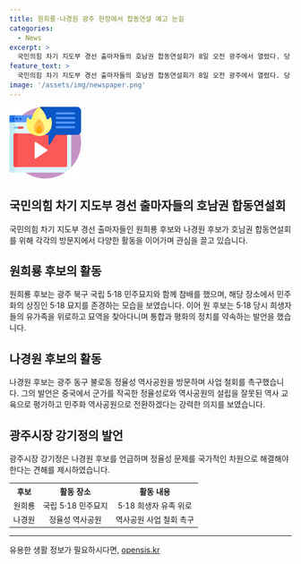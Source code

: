 ```yaml
---
title: 원희룡·나경원 광주 현장에서 합동연설 예고 눈길
categories:
  - News
excerpt: >
  국민의힘 차기 지도부 경선 출마자들의 호남권 합동연설회가 8일 오전 광주에서 열렸다. 당 대표 후보자들은 각자의 개인 일정을 소화하며 시선을 끌었다. 원희룡 후보는 5·18 민주묘지를 참배하며 민주화의 상징인에 경의를 표했고, 나경원 후보는 이념 논쟁적 장소인 정율성 역사공원을 방문해 사업 철회를 촉구했다. 이들의 행보에 대한 지지와 비판이 있었으며, 강기정 광주시장은 나 후보의 이념 갈등에 대해 안타까움을 표현했다.
feature_text: >
  국민의힘 차기 지도부 경선 출마자들의 호남권 합동연설회가 8일 오전 광주에서 열렸다. 당 대표 후보자들은 각자의 개인 일정을 소화하며 시선을 끌었다. 원희룡 후보는 5·18 민주묘지를 참배하며 민주화의 상징인에 경의를 표했고, 나경원 후보는 이념 논쟁적 장소인 정율성 역사공원을 방문해 사업 철회를 촉구했다. 이들의 행보에 대한 지지와 비판이 있었으며, 강기정 광주시장은 나 후보의 이념 갈등에 대해 안타까움을 표현했다.
image: '/assets/img/newspaper.png'
---
```


<p><img src="/assets/img/news.png" alt="rentncar 속보" /></p>

<h2 data-ke-size="size26">국민의힘 차기 지도부 경선 출마자들의 호남권 합동연설회</h2>

<p data-ke-size="size16">국민의힘 차기 지도부 경선 출마자들인 원희룡 후보와 나경원 후보가 호남권 합동연설회를 위해 각각의 방문지에서 다양한 활동을 이어가며 관심을 끌고 있습니다.</p>

<h2 data-ke-size="size24">원희룡 후보의 활동</h2>

<p data-ke-size="size16">원희룡 후보는 광주 북구 국립 5·18 민주묘지와 함께 참배를 했으며, 해당 장소에서 민주화의 상징인 5·18 묘지를 존경하는 모습을 보였습니다. 이어 원 후보는 5·18 당시 희생자들의 유가족을 위로하고 묘역을 찾아다니며 통합과 평화의 정치를 약속하는 발언을 했습니다.</p>

<h2 data-ke-size="size24">나경원 후보의 활동</h2>

<p data-ke-size="size16">나경원 후보는 광주 동구 불로동 정율성 역사공원을 방문하며 사업 철회를 촉구했습니다. 그의 발언은 중국에서 군가를 작곡한 정율성로와 역사공원의 설립을 잘못된 역사 교육으로 평가하고 민주화 역사공원으로 전환하겠다는 강력한 의지를 보였습니다.</p>

<h2 data-ke-size="size24">광주시장 강기정의 발언</h2>

<p data-ke-size="size16">광주시장 강기정은 나경원 후보를 언급하며 정율성 문제를 국가적인 차원으로 해결해야 한다는 견해를 제시하였습니다.</p>

<table>
    <tr>
        <th style="text-align: center;">후보</th>
        <th style="text-align: center;">활동 장소</th>
        <th style="text-align: center;">활동 내용</th>
    </tr>
    <tr>
        <td style="text-align: center;">원희룡</td>
        <td style="text-align: center;">국립 5·18 민주묘지</td>
        <td style="text-align: center;">5·18 희생자 유족 위로</td>
    </tr>
    <tr>
        <td style="text-align: center;">나경원</td>
        <td style="text-align: center;">정율성 역사공원</td>
        <td style="text-align: center;">역사공원 사업 철회 촉구</td>
    </tr>
</table>

<p><hr></p>
유용한 생활 정보가 필요하시다면, <a href="https://opensis.kr" rel="dofollow">opensis.kr</a>


